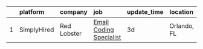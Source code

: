 

|    | platform    | company     | job                                                                                                                                | update_time   | location    |
|---:|:------------|:------------|:-----------------------------------------------------------------------------------------------------------------------------------|:--------------|:------------|
|  1 | SimplyHired | Red Lobster | [Email Coding Specialist](https://www.simplyhired.com/job/FIx7-ptt9Mz1VEe_iQHrAqWlq1plGcqIRNXQT593C5i_qtC1Phse4Q?q=creative+coder) | 3d            | Orlando, FL |